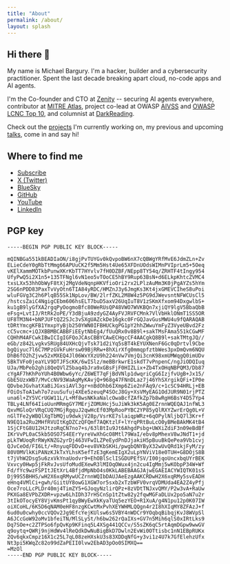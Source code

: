 ```yaml
---
title: "About"
permalink: /about/
layout: splash
---
```


## Hi there 👋

My name is Michael Bargury.
I'm a hacker, builder and a cybersecurity practitioner. 
Spent the last decade breaking apart cloud, no-code apps and AI agents.

I'm the Co-founder and CTO at [Zenity](https://www.zenity.io) -- securing AI agents everywhere, contributor at [MITRE Atlas](https://atlas.mitre.org), project co-lead at OWASP [AIVSS](http://aivss.owasp.org) and [OWASP LCNC Top 10](https://owasp.org/www-project-top-10-low-code-no-code-security-risks/), and columnist at [DarkReading](https://www.darkreading.com/author/michael-bargury).

Check out the [projects](/wip) I'm currently working on, my previous and upcoming [talks](/talks), come in and say hi!

## Where to find me

<ul class="fa-ul">
  <li>
    <span class="fa-li"><i class="fas fa-envelope"></i></span>
    <a href="javascript:void(0);" onclick="popupNewsletter()" title="Subscribe">Subscribe</a>
  </li>
  <li>
    <span class="fa-li"><i class="fab fa-twitter-square"></i></span>
    <a href="https://twitter.com/mbrg0" target="_blank">X (Twitter)</a>
  </li>
  <li>
    <span class="fa-li"><i class="fab fa-twitter-square"></i></span>
    <a href="https://bsky.app/profile/mbrg0.bsky.social" target="_blank">BlueSky</a>
  </li>
  <li>
    <span class="fa-li"><i class="fab fa-github"></i></span>
    <a href="https://github.com/mbrg" target="_blank">GitHub</a>
  </li>
  <li>
    <span class="fa-li"><i class="fab fa-youtube"></i></span>
    <a href="https://www.youtube.com/@mbgsec" target="_blank">YouTube</a>
  </li>
  <li>
    <span class="fa-li"><i class="fab fa-linkedin"></i></span>
    <a href="https://linkedin.com/in/michaelbargury" target="_blank">LinkedIn</a>
  </li>
</ul>

## PGP key

```
-----BEGIN PGP PUBLIC KEY BLOCK-----

mQINBGa551kBEADIaON/i8gjPvTUYGv0kQvpoBW6nX7cQBWgYRfMvE6JdmZLn+Zv
ELieCdeY0gRbTtMmg66APUuCK2f5Mm5Hst4Ue65XFDnUOdsWIMnPVIprLm5+5Oeq
vKElXammMOTkbPunwXKrKbTT7HYvlv7fH0DZBF/NEpp8TY54q/ZRHTF4tIngy954
UfyPwQ5i2X1n5+135TFNgl6vN1eo5vTOoCE5hBY9Rup63BsN+d6ELkpKhtcZVMC4
txsLXx53hhObWyF8tXj2MgVdeNqnpHKVfioOri2rx2LPlzAuMm3K0jPgAYZs5hYm
2SG6nPDD83PaxTvVyOtn6TIA84yRDC/HMZnJ3y6JmgKs3Kt4jxGMEVCIheS8uPoi
wluFGVg3C2h6PlqB55Sk1NpLov/BW/2lrfZKL2M8W4z5PG9dJWevsntNFWCUsCl5
/hstcsZaiC4NgigCEbm606hsELT7buD5axV26UqIuT8V1zSKmXfxom94DxgwlbS+
ku1gB9lyGfXA2rgqPyOogmoBfc80WeRUsQP48VWO7WVKBQn7xjiQY9lgV5BbaQbB
eFsg+LvtIJ/RtRk2oPE/Y3dBjuA9zdyGZ4AyFVJRVFCMnk7VlVbHklONmT1SS5OR
UF8TM3N4+bNPJUFtQZ2SJc3vSXgUAZckDe16gkc0FrGQJavGusMWU4u9fQARAQAB
tDRtYmcgKFB1YmxpYyBjb250YWN0IFBHUCkgPG1pY2hhZWwuYmFyZ3VyeUBvd2Fz
cC5vcmc+iQJXBBMBCABBFiEEytNbEg4/fUuQRx0v8B9l+sakTMsFAma551kCGwMF
CQHhM4AFCwkIBwICIgIGFQoJCAsCBBYCAwECHgcCF4AACgkQ8B9l+sakTMtgJQ//
eGb/z842LvgkvSRUg84UXHcQjvTsk71d2iYq5sBT4kEYUXNenF6Gc0qDrtvl9Cbe
bgQiyuc7l6C7MPzGVkFuHrsw09BjRRw+8hXirXfg0mmqpfztbWes3pxDmQvm6NQU
DhB6fO2hZjvw52xMXEQ4Jl06WxYXzU9h224nVw7VmjQi3cnK98xmUMWqgQ0imUDv
5BkTVFo0jeaYLV9DTJFScKK/6wISlz/meBBrkwrE1skdT7vPnpenC/ngJiODQIuq
UJa/MbPeb2ghi8QeQVlZ5baq4bJra9xGBsFjF0HIZLix+Zb4TxOHqNBPQM3/Db87
cYgAF7hKhPoYUh4B0Wbw6yYc/Z6WET7qFjBdVNlp1dwqriCgG6IzjfvUgB+Jx15/
GbE5UzxWB7/MvCcNV93WaAqMyKAvjQ+968g47FNnDLaz7j46YhSXrgikQFi+IP0e
QDvbeJGvhatXaBiJGxsiAVl3gr+nBdOhb6IXmp6Zie2nFAq9/c+1cSC94HRLj+EB
FOiOsToA1wh7o7zuuSufuj4XEe5zeuqP4SOcJ8Gy+XsVMyEAG1OdJUR9N01rjPTZ
una6l+ZY5VCrUGW11L/L+Mf8wsNKkaNalcOwaBcfZAfkZp7b8wRgH6BsY4D57Yp4
TBLy4LNf64IioUunMRmgGY7MErjZOMUHcj5uJiWk3kK5Ag0EZrnnWQEQAJ1nfWL3
QxvMGloQrVRqCUQ7MGjRgquJ2qwHcEf03MpRooPYBC2YP85yQlRXYZwrErQg0L+V
nGlTFe2yWBQlXgTbMQju9dwkjV28p/VsrKE7slaiqpWRz+6qOPylNljbQ7l3Kr+f
N9EQ1a2Ru2MHfRVUItKgDZCzQFQmf7AQKtzlF+lYrqPRtBuLcO0yBMeBAkMK4tB4
1SjCFtG8U12HJtzoRqCN7no7+s/63lBtIu9Jt6AhgdPsbg+UWXiZdiF3n09eBdBf
IKrVvPL0aC5kb5OSO7S4EErYyreVwXhGcO8Mtl79WaI/ebv8pMhexV8wJNdT1+jd
pLkTWUoqRrRWyKNZG2yrDj463VFwILZPeEydPnDJjakiH5pBuuBkQePea9Vb1cvj
QJvCeOd/FI6Lt/+RnyuqFDDvD+ev8VKbSKHi/pwgbQNYByX32wUvQRd1kjFyM/zy
80V0MVlkKiPANzKJkTxYLhsK5efTzE3gKemEIgX2uLpYNViV18e0TUH+G8DOjS8B
t7jVhW2Dsg5u6zxVkYnaUodvr9+EhOBlSclISGDUPEfSV/I00jqoUncxbqUYrBEK
Vxvcy0Hwp5jFkRvJvsUfoMudEXewR3lMIOqOWux4jn2cu4IgMmj5wKObpP34W+Wf
Fd/fYc9wzFSPItJEtXrL4BfjdMpNbO4s0KkLABEBAAGJAjwEGAEIACYWIQTK01sS
Dj99S5BHHS/wH2X6xqRMywUCZrnnWQIbDAUJAeEzgAAKCRDwH2X6xqRMy5svEADH
eHnq4VMlCi+gwh/GiitUY8owG1XGW7or5sxb2xTzbWFV0vrqVDMUda4EA2Z4yPfj
Oce7roLLcPLDr40mj4TimZY5+GJoqyNzlirQPz+8zVDtTNJxvQMY/P2w3vA+RaUw
PKXGa8EVPbZXDR+vpzw6LhIDh37rHSCnSp1tZtw82y2fqwMGFaDLUx2po5aN7u2r
3tIkOTocyEY8VjvKmsPt1qyBWyEwXkKyaTUq5ezYEO+R1XuA/g4N1pu12p0K07IW
oiXCoHL/6K5D6qNAM0eHF8nzgKCwtMxPvhXEYWHMLQQgn4r2I8hXIqMY8ZFAzJ+f
6ud0u0cwhy0ccVQOv2Jg9EfcYejKUlsw6s5VBY4nWDCr9YOqbqBibqjKvJ8WVpSl
A6JCcGoW92oMv1bfeiTN/MlSLySt/h6bw262rQaIXs+GV7n5Mih6qlS0xIRtLks9
Dq7SOe+c2ZTPSo6fpQvKp9KFinq5L4XSg441QCCv/S5sZK6qC5rtAqmDGpw9wwGV
q9oytq+QWRj9njHdWv4lReQdkDwNuBigBkD7Dwln2EvWi0OTtisbc1nN1EBpRUKx
2Qv6qkxCmpz16X1c25L7qL08zeHXskU3s83XDDqNfG+y3vi1z4U7k7GfElehzUfx
Nt3pi5KWqZc82o99dZaPEII0lvw2EbAD3pOo0SIMXQ==
=MzOl
-----END PGP PUBLIC KEY BLOCK-----